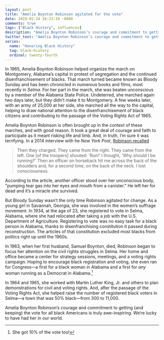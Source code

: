 ```yaml
---
layout: post
title: "Amelia Boynton Robinson agitated for the vote"
date: 2019-02-24 16:23:19 -0800
comments: true
tags: ["Black History", influences]
description: "Amelia Boynton Robinson’s courage and commitment to getting (and keeping) the vote for all black Americans is truly awe-inspiring"
twitter_text: "Amelia Boynton Robinson’s courage and commitment to getting (and keeping) the vote for all black Americans is truly awe-inspiring"
series:
  name: "Honoring Black History"
  tag: black-history
  ordinal: twenty-fourth
---
```


In 1965, Amelia Boynton Robinson helped organize the march on Montgomery, Alabama’s capital in protest of segregation and the continued disenfranchisement of blacks. That march turned became known as Bloody Sunday and has been chronicled in numerous books and films, most recently in <cite>Selma</cite>. For her part in the march, she was beaten unconscious by a member of the Alabama State Police. Undeterred, she marched again two days later, but they didn’t make it to Montgomery. A few weeks later, with an army of 25,000 at her side, she marched all the way to the capital, helping to draw national attention to the disenfranchisement of black citizens and contributing to the passage of the Voting Rights Act of 1965.

<!-- more -->

Amelia Boynton Robinson is often brought up in the context of these marches, and with good reason. It took a great deal of courage and faith to participate as it meant risking life and limb. And, in truth, I’m sure it was terrifying. In a 2014 interview with he <cite>New York Post</cite>, [Robinson recalled](https://nypost.com/2014/12/01/103-year-old-activist-i-was-almost-killed-fighting-for-freedom/) 

> Then they charged. They came from the right. They came from the left. One [of the troopers] shouted: 'Run!' I thought, 'Why should I be running?' Then an officer on horseback hit me across the back of the shoulders and, for a second time, on the back of the neck. I lost consciousness.

According to the article, another officer stood over her unconscious body, "pumping tear gas into her eyes and mouth from a canister." He left her for dead and it’s a miracle she survived.

But Bloody Sunday wasn’t the only time Robinson agitated for change. As a young girl in Savannah, Georgia, she was involved in the women’s suffrage movement. In 1934, at the age of 23, she registered to vote in Selma, Alabama, where she had relocated after taking a job with the U.S. Department of Agriculture. Registering to vote was no easy task for a black person in Alabama, thanks to disenfranchising constitution it passed during reconstruction. The articles of that constitution excluded most blacks from politics right up until the 1960s.

In 1963, when her first husband, Samuel Boynton, died, Robinson began to focus her attention on the civil rights struggles in Selma. Her home and office became a center for strategy sessions, meetings, and a voting rights campaign. Hoping to encourage black registration and voting, she even ran for Congress—a first for a black woman in Alabama and a first for <em>any</em> woman running as a Democrat in Alabama.[^1]

[^1]: She got 10% of the vote too!

In 1964 and 1965, she worked with Martin Luther King, Jr. and others to plan demonstrations for civil and voting rights. And, after the passage of the Voting Rights Act, she helped raise the number of registered black voters in Selma—a town that was 50% black—from 300 to 11,000.

Amelia Boynton Robinson’s courage and commitment to getting (and keeping) the vote for all black Americans is truly awe-inspiring. We‘re lucky to have had her in our world.